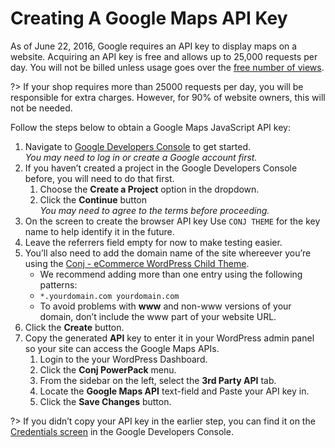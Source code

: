 # Creating A Google Maps API Key

As of June 22, 2016, Google requires an API key to display maps on a website. Acquiring an API key is free and allows up to 25,000 requests per day. You will not be billed unless usage goes over the [free number of views](https://cloud.google.com/maps-platform/).

?> If your shop requires more than 25000 requests per day, you will be responsible for extra charges. However, for 90% of website owners, this will not be needed.

Follow the steps below to obtain a Google Maps JavaScript API key:

1. Navigate to [Google Developers Console](https://console.developers.google.com/flows/enableapi?apiid=maps_backend,static_maps_backend,geocoding_backend,maps_embed_backend,places_backend,geolocation,timezone_backend&keyType=CLIENT_SIDE&reusekey=true) to get started.<br/>*You may need to log in or create a Google account first.*
2. If you haven’t created a project in the Google Developers Console before, you will need to do that first.
   1. Choose the **Create a Project** option in the dropdown.
   2. Click the **Continue** button<br/>*You may need to agree to the terms before proceeding.*
3. On the screen to create the browser API key Use `CONJ THEME` for the key name to help identify it in the future.
4. Leave the referrers field empty for now to make testing easier.
5. You’ll also need to add the domain name of the site whereever you’re using the [Conj - eCommerce WordPress Child Theme](https://themeforest.net/item/conj-ecommerce-wordpress-theme/21935639?ref=mypreview).
   * We recommend adding more than one entry using the following patterns:
   * `*.yourdomain.com yourdomain.com`
   * To avoid problems with **www** and non-www versions of your domain, don’t include the www part of your website URL.
6. Click the **Create** button.
7. Copy the generated **API** key to enter it in your WordPress admin panel so your site can access the Google Maps APIs.
   1. Login to the your WordPress Dashboard.
   2. Click the **Conj PowerPack** menu.
   3. From the sidebar on the left, select the **3rd Party API** tab.
   4. Locate the **Google Maps API** text-field and Paste your API key in.
   5. Click the **Save Changes** button.

?> If you didn’t copy your API key in the earlier step, you can find it on the [Credentials screen](https://console.developers.google.com/apis/credentials) in the Google Developers Console.
